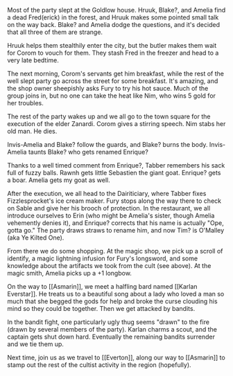 Most of the party slept at the Goldlow house. Hruuk, Blake?, and Amelia find a dead Fred(erick) in the forest, and Hruuk makes some pointed small talk on the way back. Blake? and Amelia dodge the questions, and it's decided that all three of them are strange.

Hruuk helps them stealthily enter the city, but the butler makes them wait for Corom to vouch for them. They stash Fred in the freezer and head to a very late bedtime.

The next morning, Corom's servants get him breakfast, while the rest of the well slept party go across the street for some breakfast. It's amazing, and the shop owner sheepishly asks Fury to try his hot sauce. Much of the group joins in, but no one can take the heat like Nim, who wins 5 gold for her troubles.

The rest of the party wakes up and we all go to the town square for the execution of the elder Zanardi. Corom gives a stirring speech. Nim stabs her old man. He dies.

Invis-Amelia and Blake? follow the guards, and Blake? burns the body. Invis-Amelia taunts Blake? who gets renamed Enrique?

Thanks to a well timed comment from Enrique?, Tabber remembers his sack full of fuzzy balls. Rawnh gets little Sebastien the giant goat. Enrique? gets a boar. Amelia gets my goat as well.

After the execution, we all head to the Dairiticiary, where Tabber fixes Fizzlesprocket's ice cream maker. Fury stops along the way there to check on Sable and give her his brooch of protection. In the restaurant, we all introduce ourselves to Erin (who might be Amelia's sister, though Amelia vehemently denies it), and Enrique? corrects that his name is actually "Ope, gotta go." The party draws straws to rename him, and now Tim? is O'Malley (aka Ye Kilted One).

From there we do some shopping. At the magic shop, we pick up a scroll of identify, a magic lightning infusion for Fury's longsword, and some knowledge about the artifacts we took from the cult (see above). At the magic smith, Amelia picks up a +1 longbow.

On the way to [[Asmarin]], we meet a halfling bard named [[Karlan Everstar]]. He treats us to a beautiful song about a lady who loved a man so much that she begged the gods for help and broke the curse clouding his mind so they could be together. Then we get attacked by bandits.

In the bandit fight, one particularly ugly thug seems "drawn" to the fire (drawn by several members of the party). Karlan charms a scout, and the captain gets shut down hard. Eventually the remaining bandits surrender and we tie them up.

Next time, join us as we travel to [[Everton]], along our way to [[Asmarin]] to stamp out the rest of the cultist activity in the region (hopefully).

